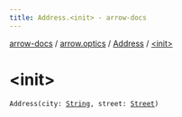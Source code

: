 ```yaml
---
title: Address.<init> - arrow-docs
---
```


[arrow-docs](../../index.html) / [arrow.optics](../index.html) / [Address](index.html) / [&lt;init&gt;](./-init-.html)

# &lt;init&gt;

`Address(city: `[`String`](https://kotlinlang.org/api/latest/jvm/stdlib/kotlin/-string/index.html)`, street: `[`Street`](../-street/index.html)`)`